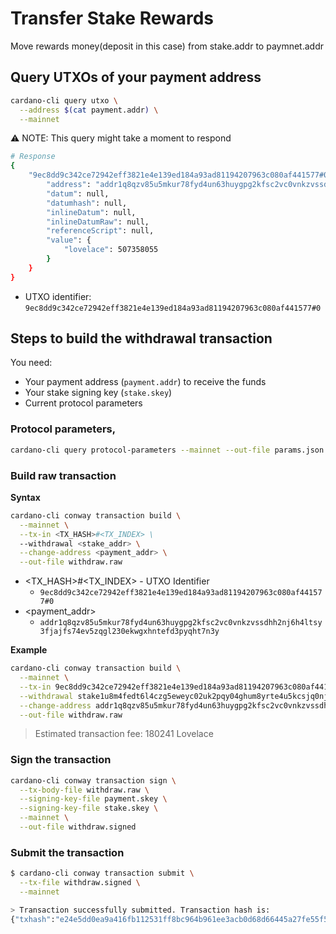 # Transfer Stake Rewards

Move rewards money(deposit in this case) from stake.addr to paymnet.addr

## Query UTXOs of your payment address

```bash
cardano-cli query utxo \
  --address $(cat payment.addr) \
  --mainnet
```
⚠️ NOTE: This query might take a moment to respond

```bash
# Response
{
    "9ec8dd9c342ce72942eff3821e4e139ed184a93ad81194207963c080af441577#0": {
        "address": "addr1q8qzv85u5mkur78fyd4un63huygpg2kfsc2vc0vnkzvssdhh2nj6h4ltsy3fjajfs74ev5zqgl230ekwgxhntefd3pyqht7n3y",
        "datum": null,
        "datumhash": null,
        "inlineDatum": null,
        "inlineDatumRaw": null,
        "referenceScript": null,
        "value": {
            "lovelace": 507358055
        }
    }
}
```

- UTXO identifier: `9ec8dd9c342ce72942eff3821e4e139ed184a93ad81194207963c080af441577#0`

## Steps to build the withdrawal transaction

You need:
- Your payment address (`payment.addr`) to receive the funds
- Your stake signing key (`stake.skey`)
- Current protocol parameters

### Protocol parameters,

```bash
cardano-cli query protocol-parameters --mainnet --out-file params.json
```

### Build raw transaction

**Syntax**
```bash
cardano-cli conway transaction build \
  --mainnet \
  --tx-in <TX_HASH>#<TX_INDEX> \
  --withdrawal <stake_addr> \
  --change-address <payment_addr> \
  --out-file withdraw.raw
```

- <TX_HASH>#<TX_INDEX> - UTXO Identifier
  - `9ec8dd9c342ce72942eff3821e4e139ed184a93ad81194207963c080af441577#0`
- <payment_addr>
  - `addr1q8qzv85u5mkur78fyd4un63huygpg2kfsc2vc0vnkzvssdhh2nj6h4ltsy3fjajfs74ev5zqgl230ekwgxhntefd3pyqht7n3y`

**Example**
```bash
cardano-cli conway transaction build \
  --mainnet \
  --tx-in 9ec8dd9c342ce72942eff3821e4e139ed184a93ad81194207963c080af441577#0 \
  --withdrawal stake1u8m4fedt6l4czg5eweyc02uk2pqy04ghum8yrte4u5kcsjq0njplj+500000000 \
  --change-address addr1q8qzv85u5mkur78fyd4un63huygpg2kfsc2vc0vnkzvssdhh2nj6h4ltsy3fjajfs74ev5zqgl230ekwgxhntefd3pyqht7n3y \
  --out-file withdraw.raw
```
> Estimated transaction fee: 180241 Lovelace

### Sign the transaction

```bash
cardano-cli conway transaction sign \
  --tx-body-file withdraw.raw \
  --signing-key-file payment.skey \
  --signing-key-file stake.skey \
  --mainnet \
  --out-file withdraw.signed
```

### Submit the transaction

```bash
$ cardano-cli conway transaction submit \
  --tx-file withdraw.signed \
  --mainnet

> Transaction successfully submitted. Transaction hash is:
{"txhash":"e24e5dd0ea9a416fb112531ff8bc964b961ee3acb0d68d66445a27fe55f5e399"}
```

